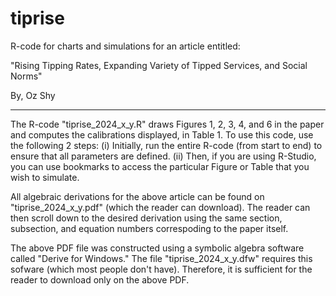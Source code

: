 # tiprise
R-code for charts and simulations for an article entitled:

"Rising Tipping Rates, Expanding Variety of Tipped Services, and Social Norms"

By, Oz Shy

-------------------

The R-code "tiprise_2024_x_y.R" draws Figures 1, 2, 3, 4, and 6 in the paper and computes the calibrations displayed, in Table 1. 
To use this code, use the following 2 steps:
(i) Initially, run the entire R-code (from start to end) to ensure that all parameters are defined.
(ii) Then, if you are using R-Studio, you can use bookmarks to access the particular Figure or Table that you wish to simulate. 

All algebraic derivations for the above article can be found on "tiprise_2024_x_y.pdf" (which the reader can download). The reader can then scroll down to the desired derivation using the same section, subsection, and equation numbers correspoding to the paper itself.

The above PDF file was constructed using a symbolic algebra software called "Derive for Windows." The file "tiprise_2024_x_y.dfw" requires this sofware (which most people don't have). Therefore, it is sufficient for the reader to download only on the above PDF.
